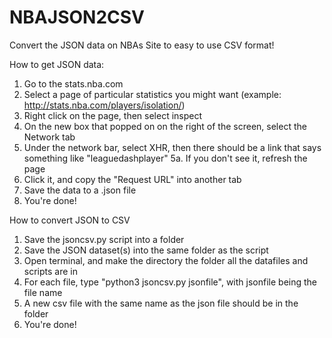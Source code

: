 # NBAJSON2CSV
Convert the JSON data on NBAs Site to easy to use CSV format!

How to get JSON data:
1. Go to the stats.nba.com
2. Select a page of particular statistics you might want (example: http://stats.nba.com/players/isolation/)
3. Right click on the page, then select inspect
4. On the new box that popped on on the right of the screen, select the Network tab
5. Under the network bar, select XHR, then there should be a link that says something like "leaguedashplayer"
  5a. If you don't see it, refresh the page
6. Click it, and copy the "Request URL" into another tab
7. Save the data to a .json file
8. You're done!


How to convert JSON to CSV
1. Save the jsoncsv.py script into a folder
2. Save the JSON dataset(s) into the same folder as the script
3. Open terminal, and make the directory the folder all the datafiles and scripts are in
4. For each file, type "python3 jsoncsv.py jsonfile", with jsonfile being the file name
5. A new csv file with the same name as the json file should be in the folder
6. You're done!
